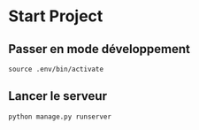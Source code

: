 # Start Project
## Passer en mode développement
```
source .env/bin/activate
```

## Lancer le serveur
```
python manage.py runserver
```

